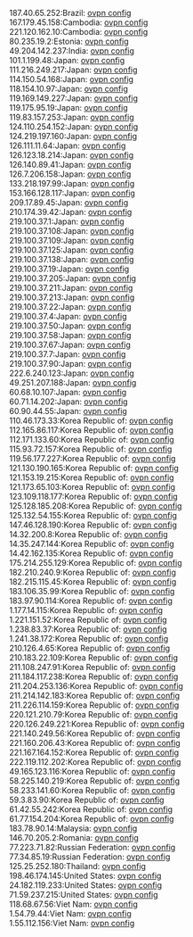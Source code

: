 187.40.65.252:Brazil: [ovpn config](vpn/187_40_65_252.ovpn)  
167.179.45.158:Cambodia: [ovpn config](vpn/167_179_45_158.ovpn)  
221.120.162.10:Cambodia: [ovpn config](vpn/221_120_162_10.ovpn)  
80.235.19.2:Estonia: [ovpn config](vpn/80_235_19_2.ovpn)  
49.204.142.237:India: [ovpn config](vpn/49_204_142_237.ovpn)  
101.1.199.48:Japan: [ovpn config](vpn/101_1_199_48.ovpn)  
111.216.249.217:Japan: [ovpn config](vpn/111_216_249_217.ovpn)  
114.150.54.168:Japan: [ovpn config](vpn/114_150_54_168.ovpn)  
118.154.10.97:Japan: [ovpn config](vpn/118_154_10_97.ovpn)  
119.169.149.227:Japan: [ovpn config](vpn/119_169_149_227.ovpn)  
119.175.95.19:Japan: [ovpn config](vpn/119_175_95_19.ovpn)  
119.83.157.253:Japan: [ovpn config](vpn/119_83_157_253.ovpn)  
124.110.254.152:Japan: [ovpn config](vpn/124_110_254_152.ovpn)  
124.219.197.160:Japan: [ovpn config](vpn/124_219_197_160.ovpn)  
126.111.11.64:Japan: [ovpn config](vpn/126_111_11_64.ovpn)  
126.123.18.214:Japan: [ovpn config](vpn/126_123_18_214.ovpn)  
126.140.89.41:Japan: [ovpn config](vpn/126_140_89_41.ovpn)  
126.7.206.158:Japan: [ovpn config](vpn/126_7_206_158.ovpn)  
133.218.197.99:Japan: [ovpn config](vpn/133_218_197_99.ovpn)  
153.166.128.117:Japan: [ovpn config](vpn/153_166_128_117.ovpn)  
209.17.89.45:Japan: [ovpn config](vpn/209_17_89_45.ovpn)  
210.174.39.42:Japan: [ovpn config](vpn/210_174_39_42.ovpn)  
219.100.37.1:Japan: [ovpn config](vpn/219_100_37_1.ovpn)  
219.100.37.108:Japan: [ovpn config](vpn/219_100_37_108.ovpn)  
219.100.37.109:Japan: [ovpn config](vpn/219_100_37_109.ovpn)  
219.100.37.125:Japan: [ovpn config](vpn/219_100_37_125.ovpn)  
219.100.37.138:Japan: [ovpn config](vpn/219_100_37_138.ovpn)  
219.100.37.19:Japan: [ovpn config](vpn/219_100_37_19.ovpn)  
219.100.37.205:Japan: [ovpn config](vpn/219_100_37_205.ovpn)  
219.100.37.211:Japan: [ovpn config](vpn/219_100_37_211.ovpn)  
219.100.37.213:Japan: [ovpn config](vpn/219_100_37_213.ovpn)  
219.100.37.22:Japan: [ovpn config](vpn/219_100_37_22.ovpn)  
219.100.37.4:Japan: [ovpn config](vpn/219_100_37_4.ovpn)  
219.100.37.50:Japan: [ovpn config](vpn/219_100_37_50.ovpn)  
219.100.37.58:Japan: [ovpn config](vpn/219_100_37_58.ovpn)  
219.100.37.67:Japan: [ovpn config](vpn/219_100_37_67.ovpn)  
219.100.37.7:Japan: [ovpn config](vpn/219_100_37_7.ovpn)  
219.100.37.90:Japan: [ovpn config](vpn/219_100_37_90.ovpn)  
222.6.240.123:Japan: [ovpn config](vpn/222_6_240_123.ovpn)  
49.251.207.188:Japan: [ovpn config](vpn/49_251_207_188.ovpn)  
60.68.10.107:Japan: [ovpn config](vpn/60_68_10_107.ovpn)  
60.71.14.202:Japan: [ovpn config](vpn/60_71_14_202.ovpn)  
60.90.44.55:Japan: [ovpn config](vpn/60_90_44_55.ovpn)  
110.46.173.33:Korea Republic of: [ovpn config](vpn/110_46_173_33.ovpn)  
112.165.86.117:Korea Republic of: [ovpn config](vpn/112_165_86_117.ovpn)  
112.171.133.60:Korea Republic of: [ovpn config](vpn/112_171_133_60.ovpn)  
115.93.72.157:Korea Republic of: [ovpn config](vpn/115_93_72_157.ovpn)  
119.56.177.227:Korea Republic of: [ovpn config](vpn/119_56_177_227.ovpn)  
121.130.190.165:Korea Republic of: [ovpn config](vpn/121_130_190_165.ovpn)  
121.153.19.215:Korea Republic of: [ovpn config](vpn/121_153_19_215.ovpn)  
121.173.65.103:Korea Republic of: [ovpn config](vpn/121_173_65_103.ovpn)  
123.109.118.177:Korea Republic of: [ovpn config](vpn/123_109_118_177.ovpn)  
125.128.185.208:Korea Republic of: [ovpn config](vpn/125_128_185_208.ovpn)  
125.132.54.155:Korea Republic of: [ovpn config](vpn/125_132_54_155.ovpn)  
147.46.128.190:Korea Republic of: [ovpn config](vpn/147_46_128_190.ovpn)  
14.32.200.8:Korea Republic of: [ovpn config](vpn/14_32_200_8.ovpn)  
14.35.247.144:Korea Republic of: [ovpn config](vpn/14_35_247_144.ovpn)  
14.42.162.135:Korea Republic of: [ovpn config](vpn/14_42_162_135.ovpn)  
175.214.255.129:Korea Republic of: [ovpn config](vpn/175_214_255_129.ovpn)  
182.210.240.9:Korea Republic of: [ovpn config](vpn/182_210_240_9.ovpn)  
182.215.115.45:Korea Republic of: [ovpn config](vpn/182_215_115_45.ovpn)  
183.106.35.99:Korea Republic of: [ovpn config](vpn/183_106_35_99.ovpn)  
183.97.90.114:Korea Republic of: [ovpn config](vpn/183_97_90_114.ovpn)  
1.177.14.115:Korea Republic of: [ovpn config](vpn/1_177_14_115.ovpn)  
1.221.151.52:Korea Republic of: [ovpn config](vpn/1_221_151_52.ovpn)  
1.238.83.37:Korea Republic of: [ovpn config](vpn/1_238_83_37.ovpn)  
1.241.38.172:Korea Republic of: [ovpn config](vpn/1_241_38_172.ovpn)  
210.126.4.65:Korea Republic of: [ovpn config](vpn/210_126_4_65.ovpn)  
210.183.22.109:Korea Republic of: [ovpn config](vpn/210_183_22_109.ovpn)  
211.108.247.91:Korea Republic of: [ovpn config](vpn/211_108_247_91.ovpn)  
211.184.117.238:Korea Republic of: [ovpn config](vpn/211_184_117_238.ovpn)  
211.204.253.136:Korea Republic of: [ovpn config](vpn/211_204_253_136.ovpn)  
211.214.142.183:Korea Republic of: [ovpn config](vpn/211_214_142_183.ovpn)  
211.226.114.159:Korea Republic of: [ovpn config](vpn/211_226_114_159.ovpn)  
220.121.210.79:Korea Republic of: [ovpn config](vpn/220_121_210_79.ovpn)  
220.126.249.221:Korea Republic of: [ovpn config](vpn/220_126_249_221.ovpn)  
221.140.249.56:Korea Republic of: [ovpn config](vpn/221_140_249_56.ovpn)  
221.160.206.43:Korea Republic of: [ovpn config](vpn/221_160_206_43.ovpn)  
221.167.164.152:Korea Republic of: [ovpn config](vpn/221_167_164_152.ovpn)  
222.119.112.202:Korea Republic of: [ovpn config](vpn/222_119_112_202.ovpn)  
49.165.123.116:Korea Republic of: [ovpn config](vpn/49_165_123_116.ovpn)  
58.225.140.219:Korea Republic of: [ovpn config](vpn/58_225_140_219.ovpn)  
58.233.141.60:Korea Republic of: [ovpn config](vpn/58_233_141_60.ovpn)  
59.3.83.90:Korea Republic of: [ovpn config](vpn/59_3_83_90.ovpn)  
61.42.55.242:Korea Republic of: [ovpn config](vpn/61_42_55_242.ovpn)  
61.77.154.204:Korea Republic of: [ovpn config](vpn/61_77_154_204.ovpn)  
183.78.90.14:Malaysia: [ovpn config](vpn/183_78_90_14.ovpn)  
146.70.205.2:Romania: [ovpn config](vpn/146_70_205_2.ovpn)  
77.223.71.82:Russian Federation: [ovpn config](vpn/77_223_71_82.ovpn)  
77.34.85.19:Russian Federation: [ovpn config](vpn/77_34_85_19.ovpn)  
125.25.252.180:Thailand: [ovpn config](vpn/125_25_252_180.ovpn)  
198.46.174.145:United States: [ovpn config](vpn/198_46_174_145.ovpn)  
24.182.119.233:United States: [ovpn config](vpn/24_182_119_233.ovpn)  
71.59.237.215:United States: [ovpn config](vpn/71_59_237_215.ovpn)  
118.68.67.56:Viet Nam: [ovpn config](vpn/118_68_67_56.ovpn)  
1.54.79.44:Viet Nam: [ovpn config](vpn/1_54_79_44.ovpn)  
1.55.112.156:Viet Nam: [ovpn config](vpn/1_55_112_156.ovpn)  

